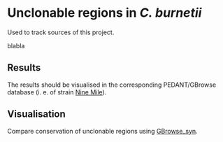 # Unclonable regions in *C. burnetii*

Used to track sources of this project.

blabla

## Results

The results should be visualised in the corresponding PEDANT/GBrowse database (i. e. of strain [Nine Mile](http://mips.helmholtz-muenchen.de/gbrowse2/cgi-bin/gbrowse/p3_i10_t227377_Cox_burne/)).

## Visualisation

Compare conservation of unclonable regions using [GBrowse_syn](http://mips.helmholtz-muenchen.de/gbrowse2/cgi-bin/gbrowse_syn/coxiella_dyn_i/).
